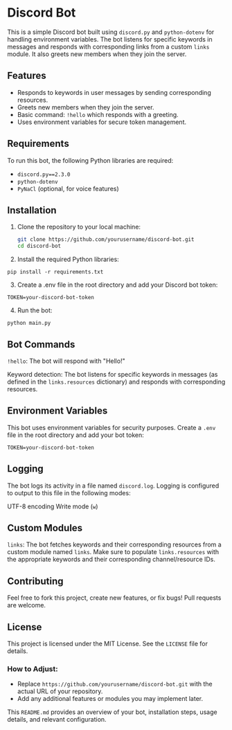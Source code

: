 # Discord Bot

This is a simple Discord bot built using `discord.py` and `python-dotenv` for handling environment variables. The bot listens for specific keywords in messages and responds with corresponding links from a custom `links` module. It also greets new members when they join the server.

## Features
- Responds to keywords in user messages by sending corresponding resources.
- Greets new members when they join the server.
- Basic command: `!hello` which responds with a greeting.
- Uses environment variables for secure token management.

## Requirements

To run this bot, the following Python libraries are required:

- `discord.py==2.3.0`
- `python-dotenv`
- `PyNaCl` (optional, for voice features)

## Installation

1. Clone the repository to your local machine:
   ```bash
   git clone https://github.com/yourusername/discord-bot.git
   cd discord-bot

2. Install the required Python libraries:

`pip install -r requirements.txt`

3. Create a .env file in the root directory and add your Discord bot token:

`TOKEN=your-discord-bot-token`

4. Run the bot:

`python main.py`

## Bot Commands

 `!hello`: The bot will respond with "Hello!"

Keyword detection: The bot listens for specific keywords in messages (as defined in the `links.resources` dictionary) and responds with corresponding resources.

## Environment Variables

This bot uses environment variables for security purposes. Create a `.env` file in the root directory and add your bot token:

`TOKEN=your-discord-bot-token`

## Logging

The bot logs its activity in a file named `discord.log`. Logging is configured to output to this file in the following modes:

UTF-8 encoding
Write mode (`w`)

## Custom Modules

`links`: The bot fetches keywords and their corresponding resources from a custom module named `links`. Make sure to populate `links.resources` with the appropriate keywords and their corresponding channel/resource IDs.

## Contributing
Feel free to fork this project, create new features, or fix bugs! Pull requests are welcome.

## License
This project is licensed under the MIT License. See the `LICENSE` file for details.


### How to Adjust:

- Replace `https://github.com/yourusername/discord-bot.git` with the actual URL of your repository.
- Add any additional features or modules you may implement later.

This `README.md` provides an overview of your bot, installation steps, usage details, and relevant configuration.
